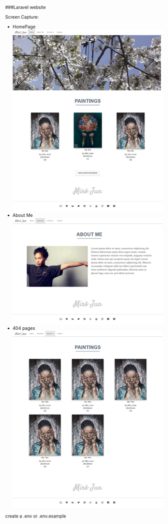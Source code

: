 ###Laravel website


Screen Capture: 
  - HomePage
![Screen Capture](https://github.com/guinslym/mirojune-website/blob/master/images/homepage.png.png "Logo Title Text 1")
  - About Me
![Screen Capture](https://github.com/guinslym/mirojune-website/blob/master/images/about.png.png "Logo Title Text 1")
  - 404 pages
![Screen Capture](https://github.com/guinslym/mirojune-website/blob/master/images/paintings.png.png "Logo Title Text 1")


create a .env
or .env.example
